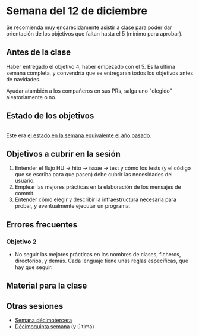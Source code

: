 # Semana del 12 de diciembre

Se recomienda muy encarecidamente asistir a clase para poder dar orientación de
los objetivos que faltan hasta el 5 (mínimo para aprobar).

## Antes de la clase

Haber entregado el objetivo 4, haber empezado con el 5. Es la última semana
completa, y convendría que se entregaran todos los objetivos antes de navidades.

Ayudar atambién a los compañeros en sus PRs, salga uno "elegido" aleatoriamente
o no.


## Estado de los objetivos

```txt

```

Este era [el estado en la semana equivalente el año
pasado](../sesiones-21-22/semana-14.md).

## Objetivos a cubrir en la sesión

1. Entender el flujo HU → hito → issue → test y cómo los tests (y el código que
   se escriba para que pasen) debe cubrir las necesidades del usuario.
2. Emplear las mejores prácticas en la elaboración de los mensajes de commit.
3. Entender cómo elegir y describir la infraestructura necesaria para probar, y
   eventualmente ejecutar un programa.

## Errores frecuentes


### Objetivo 2

* No seguir las mejores prácticas en los nombres de clases, ficheros,
  directorios, y demás. Cada lenguaje tiene unas reglas específicas, que hay que
  seguir.

## Material para la clase



## Otras sesiones

* [Semana décimotercera](semana-13.md)
* [Décimoquinta semana](semana-15.md) (y última)

